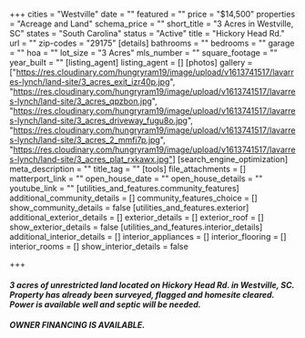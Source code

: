 +++
cities = "Westville"
date = ""
featured = ""
price = "$14,500"
properties = "Acreage and Land"
schema_price = ""
short_title = "3 Acres in Westville, SC"
states = "South Carolina"
status = "Active"
title = "Hickory Head Rd."
url = ""
zip-codes = "29175"
[details]
bathrooms = ""
bedrooms = ""
garage = ""
hoa = ""
lot_size = "3 Acres"
mls_number = ""
square_footage = ""
year_built = ""
[listing_agent]
listing_agent = []
[photos]
gallery = ["https://res.cloudinary.com/hungryram19/image/upload/v1613741517/lavarres-lynch/land-site/3_acres_exit_izr40p.jpg", "https://res.cloudinary.com/hungryram19/image/upload/v1613741517/lavarres-lynch/land-site/3_acres_qpzbon.jpg", "https://res.cloudinary.com/hungryram19/image/upload/v1613741517/lavarres-lynch/land-site/3_acres_driveway_fugu8o.jpg", "https://res.cloudinary.com/hungryram19/image/upload/v1613741517/lavarres-lynch/land-site/3_acres_2_mmfi7p.jpg", "https://res.cloudinary.com/hungryram19/image/upload/v1613741517/lavarres-lynch/land-site/3_acres_plat_rxkawx.jpg"]
[search_engine_optimization]
meta_description = ""
title_tag = ""
[tools]
file_attachments = []
matterport_link = ""
open_house_date = ""
open_house_details = ""
youtube_link = ""
[utilities_and_features.community_features]
additional_community_details = []
community_features_choice = []
show_community_details = false
[utilities_and_features.exterior]
additional_exterior_details = []
exterior_details = []
exterior_roof = []
show_exterior_details = false
[utilities_and_features.interior_details]
additional_interior_details = []
interior_appliances = []
interior_flooring = []
interior_rooms = []
show_interior_details = false

+++

#### _3 acres of unrestricted land located on Hickory Head Rd. in Westville, SC. Property has already been surveyed, flagged and homesite cleared. Power is available well and septic will be needed._  

#### _OWNER FINANCING IS AVAILABLE._
